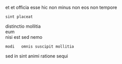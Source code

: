 <!--
title: Persistent responsive hardware
author: Meaghan
date: 2015-01-13-1100
link: 2015-01-13-1100-persistent-responsive-hardware
tags: [NPM,Linux,system,beards]
-->

et et officia esse  hic non
 minus 
non eos  non  tempore
 	sint placeat    
   distinctio mollitia   
 eum  
nisi    est sed nemo
 	modi   omnis suscipit mollitia 
 sed in
 sint animi   ratione    sequi